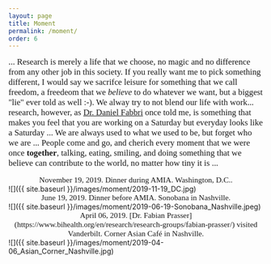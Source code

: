 ```yaml
---
layout: page
title: Moment
permalink: /moment/
order: 6
---
```


<span style="font-family:Papyrus; font-size:1.2em;">... Research is merely a life that we choose, no magic and no difference from any other job in this society. If you really want me to pick something different, I would say we sacrifce leisure for something that we call freedom, a freedeom that we _believe_ to do whatever we want, but a biggest "lie" ever told as well :-). We alway try to not blend our life with work... research, however, as [Dr. Daniel Fabbri](https://www.vumc.org/dbmi/person/daniel-fabbri-phd) once told me, is something that makes you feel that you are working on a Saturday but everyday looks like a Saturday ... We are always used to what we used to be, but forget who we are ... People come and go, and cherich every moment that we were once **together**, talking, eating, smiling, and doing something that we believe can contribute to the world, no matter how tiny it is ... </span>

<div align="center"><span style="font-family:Papyrus; font-size:1.1em;">November 19, 2019. Dinner during AMIA. Washington, D.C..</span></div>
![]({{ site.baseurl }}/images/moment/2019-11-19_DC.jpg)

<br>
<div align="center"><span style="font-family:Papyrus; font-size:1.1em;">June 19, 2019. Dinner before AMIA. Sonobana in Nashville.</span></div>
![]({{ site.baseurl }}/images/moment/2019-06-19-Sonobana_Nashville.jpeg)

<br>
<div align="center"><span style="font-family:Papyrus; font-size:1.1em;">April 06, 2019. [Dr. Fabian Prasser](https://www.bihealth.org/en/research/research-groups/fabian-prasser/) visited Vanderbilt. Corner Asian Café in Nashville.</span></div>
![]({{ site.baseurl }}/images/moment/2019-04-06_Asian_Corner_Nashville.jpg)

